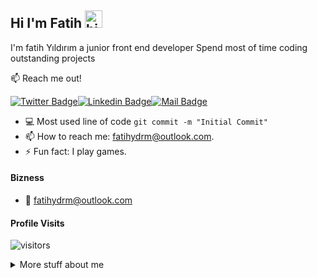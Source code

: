 ## Hi I'm Fatih <img src="https://user-images.githubusercontent.com/1303154/88677602-1635ba80-d120-11ea-84d8-d263ba5fc3c0.gif" width="28px" alt="hi">

I'm fatih Yıldırım a junior front end developer Spend most of time coding outstanding projects

:mailbox: Reach me out!

[![Twitter Badge](https://img.shields.io/badge/-@fatihydrmm-1ca0f1?style=flat&labelColor=1ca0f1&logo=twitter&logoColor=white&link=https://twitter.com/fatihydrmm)](https://twitter.com/fatihydrmm)[![Linkedin Badge](https://img.shields.io/badge/-fatihydrm-0e76a8?style=flat&labelColor=0e76a8&logo=linkedin&logoColor=white)](https://www.linkedin.com/in/fatihydrm/)[![Mail Badge](https://img.shields.io/badge/-@why_leos-e84393?style=flat&labelColor=e84393&logo=instagram&logoColor=white)](https://www.instagram.com/why_leos/)

<!-- TODO: Add last video link -->

- :computer: Most used line of code `git commit -m "Initial Commit"`
- 📫 How to reach me: fatihydrm@outlook.com.
- ⚡ Fun fact: I play games.

#### Bizness
- :email: fatihydrm@outlook.com

#### Profile Visits 

![visitors](https://visitor-badge.glitch.me/badge?page_id=fatihydrm.fatihydrm)

<details>
<summary>
  More stuff about me
</summary>

<br >

I love sharing knowledge and putting tutorials, courses and posts together for helping other developers, and tjat's why CoderOne Youtube Channel exists!

#### What is CoderOne?

CoderOne is a youtube channel for learning Web/Mobile development, coding and design. Including new technologies and frameworks and anything really related to development world.

#### Coding Stats

<!--START_SECTION:waka-->
```text
HTML             ████████████████████░░░░░   87 %
CSS              ███████████████████░░░░░░   79 %
JavaScript       ██░░░░░░░░░░░░░░░░░░░░░░░   08 % 
Other            ░░░░░░░░░░░░░░░░░░░░░░░░░   00 % 
```
<!--END_SECTION:waka-->

#### Github Stats

![Ipenywis's github stats](https://github-readme-stats.vercel.app/api?username=fatihydrm&count_private=true&theme=tokyonight&hide=contribs,prs)

</details>
